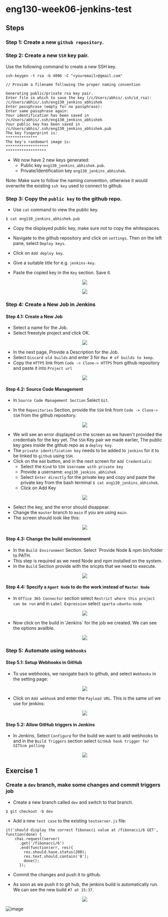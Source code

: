 # eng130-week06-jenkins-test

## Steps

### Step 1: Create a new `github repository`.

### Step 2: Create a new `SSH` key pair.

Use the following command to create a new SSH key.

```
ssh-keygen -t rsa -b 4096 -C "<youremail>@gmail.com"

// Provide a filename following the proper naming convention

Generating public/private rsa key pair.
Enter file in which to save the key (/c/Users/abhis/.ssh/id_rsa): /c/Users/abhis/.ssh/eng130_jenkins_abhishek
Enter passphrase (empty for no passphrase):
Enter same passphrase again:
Your identification has been saved in /c/Users/abhis/.ssh/eng130_jenkins_abhishek
Your public key has been saved in /c/Users/abhis/.ssh/eng130_jenkins_abhishek.pub
The key fingerprint is:
**************
The key's randomart image is:
*******************
******************
```

- We now have 2 new keys generated:
  - Public key `eng130_jenkins_abhishek.pub`. 
  - Private/Identification key `eng130_jenkins_abhishek`.

Note: Make sure to follow the naming convention, otherwise it would overwrite the existing `ssh key` used to connect to github.

### Step 3: Copy the `public key` to the github repo.

- Use `cat` command to view the public key.

```
$ cat eng130_jenkins_abhishek.pub
```

- Copy the displayed public key, make sure not to copy the whitespaces.

- Navigate to the github repository and click on `settings`. Then on the left pane, select `Deploy keys`.

- Click on `Add deploy key`.

- Give a suitable title for e.g. `jenkins-key`.

- Paste the copied key in the `Key` section. Save it.

<p align="center">
  <img src="https://user-images.githubusercontent.com/110366380/200579153-09540d8f-a683-4a46-a252-9b2c67e4d347.png">
</p>

<p align="center">
  <img src="https://user-images.githubusercontent.com/110366380/200578770-5a848850-5021-4462-a186-35b0c76447e7.png">
</p>


### Step 4: Create a New Job in Jenkins

#### Step 4.1: Create a New Job
- Select a name for the Job.
- Select freestyle project and click OK.

<p align="center">
  <img src="https://user-images.githubusercontent.com/110366380/200581650-78e7bffd-935a-4e50-ae37-044f716a7324.png">
</p>

- In the next page, Provide a Description for the Job.
- Select `Discard old builds` and enter 3 for `Max # of builds to keep`.
- Copy the `HTTPS` link from `Code -> Clone-> HTTPS` from github repository and paste it into `Project url`

<p align="center">
  <img src="https://user-images.githubusercontent.com/110366380/200582632-2a324f2b-700a-4558-8aa5-092b7c5cac0b.png">
</p>

#### Step 4.2: Source Code Management

- In `Source Code Management Section` Select `Git`.

- In the `Repositories` Section, provide the `SSH` link from `Code -> Clone-> SSH` from the github repository.

<p align="center">
  <img src="https://user-images.githubusercontent.com/110366380/200582974-ec96b0bb-2b10-4924-a525-539db5f969d8.png">
</p>

- We will see an error displayed on the screen as we haven't provided the credentials for the key yet. The `SSH` Key pair we made earlier, The public key goes inside the github repo as a `deploy key`. 
- The `private identification key` needs to be added to `jenkins` for it to be linked to `github` using `SSH`.
- Click on the `Add` button, and in the next screen for `Add Credentials`:
  - Select the `Kind` to `SSH Username with private key`
  - Provide a username: `eng130_jenkins_abhishek`
  - Select `Enter directly` for the private key and copy and paste the private key from the bash terminal `$ cat eng130_jenkins_abhishek`.
  - Click on Add Key

<p align="center">
  <img src="https://user-images.githubusercontent.com/110366380/200583651-0738dc90-76df-4cd1-816a-b1ed235a895d.png">
</p>

- Select the key, and the error should disappear. 
- Change the `master` branch to `main` if you are using `main`.
- The screen should look like this:

<p align="center">
  <img src="https://user-images.githubusercontent.com/110366380/200585444-85e45203-f579-42da-81be-7aabb592de82.png">
</p>

#### Step 4.3: Change the build environment

- In the `Build Environment` Section. Select `Provide Node & npm bin/folder to PATH.
- This step is required as we need Node and npm installed on the system.
- In the `Build` Section provide with the sricpts that we need to execute.


<p align="center">
  <img src="https://user-images.githubusercontent.com/110366380/200587562-22d435ca-ab5a-462a-8eb1-ea7e8cbeb743.png">
</p>

#### Step 4.4: Specify a `Agent Node` to do the work instead of `Master Node`

- In `Office 365 Connector` section select `Restrict where this project can be run` and in `Label Expression` select `sparta-ubuntu-node`

<p align="center">
  <img src="https://user-images.githubusercontent.com/110366380/200588384-6a19d87f-29d3-4117-b543-77380ae524f8.png">
</p>


- Now click on the build in 'Jenkins` for the job we created. We can see the options availble.

<p align="center">
  <img src="https://user-images.githubusercontent.com/110366380/200588550-dfc00ddc-67e3-4767-8207-7f42574e6efb.png">
</p>

### Step 5: Automate using `Webhooks` 

#### Step 5.1: Setup Webhooks in GitHub

- To use webhooks, we navigate back to github, and select `Webhooks` in the setting page:

<p align="center">
  <img src="https://user-images.githubusercontent.com/110366380/200591403-bdd59517-ad88-4e9d-8ac0-5ad241e1a742.png">
</p>

- Click on `Add webhook` and enter the `Payload URL`. This is the same url we use for jenkins:

<p align="center">
  <img src="https://user-images.githubusercontent.com/110366380/200591111-12fc8552-becc-4b54-bf4e-dc59a9a186f0.png">
</p>

#### Step 5.2: Allow GitHub triggers in Jenkins

- In Jenkins, Select `Configure` for the build we want to add webhooks to and in the `Build Triggers` section select `GitHub hook trigger for GITScm polling`

<p align="center">
  <img src="https://user-images.githubusercontent.com/110366380/200592967-26c1f849-7cf7-42a1-91b0-4a7c440b7f52.png">
</p>


## Exercise 1

### Create a `dev` branch, make some changes and commit triggers job

- Create a new branch called `dev` and switch to that branch.

```
$ git checkout -b dev
```

- Add a new `test case` to the existing `testserver.js` file:

```
it('should display the correct fibonacci value at /fibonacci/6 GET', function(done) {
    chai.request(server)
      .get('/fibonacci/6')
      .end(function(err, res){
        res.should.have.status(200);
        res.text.should.contain('8');
        done();
      });
```

- Commit the changes and push it to github.

- As soon as we push it to git hub, the jenkins build is automatically run. We can see the new build `#7 at 15:37`.

<p align="center">
  <img src="https://user-images.githubusercontent.com/110366380/200608897-1b97b053-2128-41e9-8bc8-4ded7e64c4dd.png">
</p>


![image](https://user-images.githubusercontent.com/110366380/200624365-0b8a6133-cac5-450a-96f7-f01b908b2f77.png)

